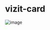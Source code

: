 # vizit-card
![image](https://github.com/user-attachments/assets/27863888-1833-49f2-95d4-21df51a1765f)
